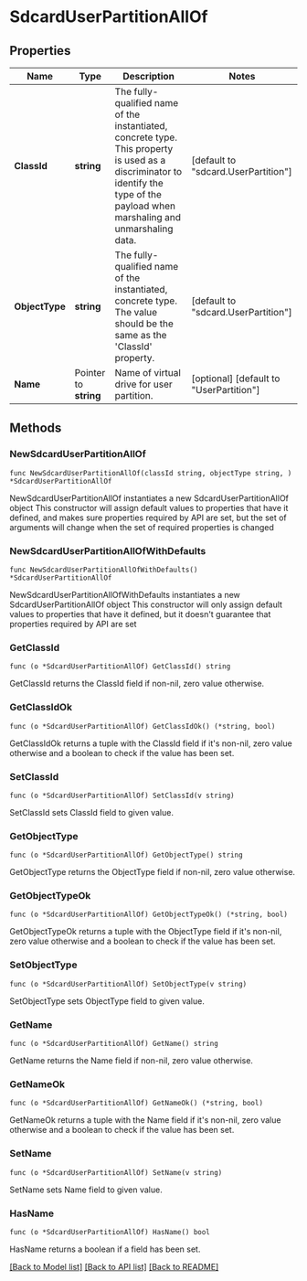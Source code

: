 # SdcardUserPartitionAllOf

## Properties

Name | Type | Description | Notes
------------ | ------------- | ------------- | -------------
**ClassId** | **string** | The fully-qualified name of the instantiated, concrete type. This property is used as a discriminator to identify the type of the payload when marshaling and unmarshaling data. | [default to "sdcard.UserPartition"]
**ObjectType** | **string** | The fully-qualified name of the instantiated, concrete type. The value should be the same as the &#39;ClassId&#39; property. | [default to "sdcard.UserPartition"]
**Name** | Pointer to **string** | Name of virtual drive for user partition. | [optional] [default to "UserPartition"]

## Methods

### NewSdcardUserPartitionAllOf

`func NewSdcardUserPartitionAllOf(classId string, objectType string, ) *SdcardUserPartitionAllOf`

NewSdcardUserPartitionAllOf instantiates a new SdcardUserPartitionAllOf object
This constructor will assign default values to properties that have it defined,
and makes sure properties required by API are set, but the set of arguments
will change when the set of required properties is changed

### NewSdcardUserPartitionAllOfWithDefaults

`func NewSdcardUserPartitionAllOfWithDefaults() *SdcardUserPartitionAllOf`

NewSdcardUserPartitionAllOfWithDefaults instantiates a new SdcardUserPartitionAllOf object
This constructor will only assign default values to properties that have it defined,
but it doesn't guarantee that properties required by API are set

### GetClassId

`func (o *SdcardUserPartitionAllOf) GetClassId() string`

GetClassId returns the ClassId field if non-nil, zero value otherwise.

### GetClassIdOk

`func (o *SdcardUserPartitionAllOf) GetClassIdOk() (*string, bool)`

GetClassIdOk returns a tuple with the ClassId field if it's non-nil, zero value otherwise
and a boolean to check if the value has been set.

### SetClassId

`func (o *SdcardUserPartitionAllOf) SetClassId(v string)`

SetClassId sets ClassId field to given value.


### GetObjectType

`func (o *SdcardUserPartitionAllOf) GetObjectType() string`

GetObjectType returns the ObjectType field if non-nil, zero value otherwise.

### GetObjectTypeOk

`func (o *SdcardUserPartitionAllOf) GetObjectTypeOk() (*string, bool)`

GetObjectTypeOk returns a tuple with the ObjectType field if it's non-nil, zero value otherwise
and a boolean to check if the value has been set.

### SetObjectType

`func (o *SdcardUserPartitionAllOf) SetObjectType(v string)`

SetObjectType sets ObjectType field to given value.


### GetName

`func (o *SdcardUserPartitionAllOf) GetName() string`

GetName returns the Name field if non-nil, zero value otherwise.

### GetNameOk

`func (o *SdcardUserPartitionAllOf) GetNameOk() (*string, bool)`

GetNameOk returns a tuple with the Name field if it's non-nil, zero value otherwise
and a boolean to check if the value has been set.

### SetName

`func (o *SdcardUserPartitionAllOf) SetName(v string)`

SetName sets Name field to given value.

### HasName

`func (o *SdcardUserPartitionAllOf) HasName() bool`

HasName returns a boolean if a field has been set.


[[Back to Model list]](../README.md#documentation-for-models) [[Back to API list]](../README.md#documentation-for-api-endpoints) [[Back to README]](../README.md)


